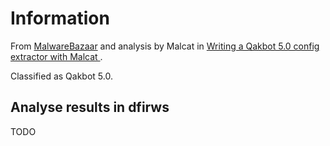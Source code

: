# Information

From [MalwareBazaar](https://bazaar.abuse.ch/download/73472cfc52f2732b933e385ef80b4541191c45c995ce5c42844484c33c9867a3) and analysis by Malcat in [Writing a Qakbot 5.0 config extractor with Malcat
](https://malcat.fr/blog/writing-a-qakbot-50-config-extractor-with-malcat/).

Classified as Qakbot 5.0.

## Analyse results in dfirws

TODO
